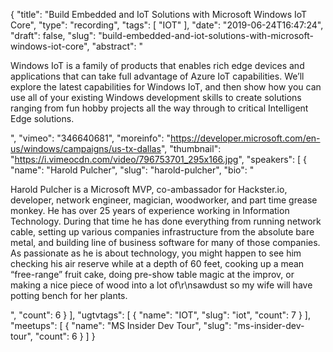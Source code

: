 {
  "title": "Build Embedded and IoT Solutions with Microsoft Windows IoT Core",
  "type": "recording",
  "tags": [
    "IOT"
  ],
  "date": "2019-06-24T16:47:24",
  "draft": false,
  "slug": "build-embedded-and-iot-solutions-with-microsoft-windows-iot-core",
  "abstract": "<p>Windows IoT is a family of products that enables rich edge devices and applications that can take full advantage of Azure IoT capabilities. We’ll explore the latest capabilities for Windows IoT, and then show how you can use all of your existing Windows development skills to create solutions ranging from fun hobby projects all the way through to critical Intelligent Edge solutions.</p>",
  "vimeo": "346640681",
  "moreinfo": "https://developer.microsoft.com/en-us/windows/campaigns/us-tx-dallas",
  "thumbnail": "https://i.vimeocdn.com/video/796753701_295x166.jpg",
  "speakers": [
    {
      "name": "Harold Pulcher",
      "slug": "harold-pulcher",
      "bio": "<p>Harold Pulcher is a Microsoft MVP, co-ambassador for Hackster.io, developer, network engineer, magician, woodworker, and part time grease monkey. He has over 25 years of experience working in Information Technology. During that time he has done everything from running network cable, setting up various companies infrastructure from the absolute bare metal, and building line of business software for many of those companies. As passionate as he is about technology, you might happen to see him checking his air reserve while at a depth of 60 feet, cooking up a mean “free-range” fruit cake, doing pre-show table magic at the improv, or making a nice piece of wood into a lot of\r\nsawdust so my wife will have potting bench for her plants.</p>",
      "count": 6
    }
  ],
  "ugtvtags": [
    {
      "name": "IOT",
      "slug": "iot",
      "count": 7
    }
  ],
  "meetups": [
    {
      "name": "MS Insider Dev Tour",
      "slug": "ms-insider-dev-tour",
      "count": 6
    }
  ]
}